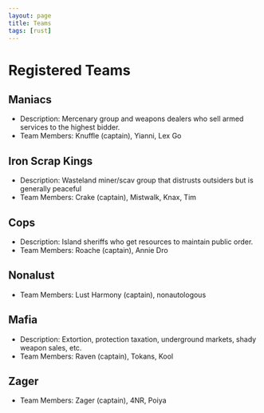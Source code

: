 ```yaml
---
layout: page
title: Teams
tags: [rust]
---
```

# Registered Teams
## Maniacs
- Description: Mercenary group and weapons dealers who sell armed services to the highest bidder.
- Team Members: Knuffle (captain), Yianni, Lex Go

## Iron Scrap Kings
- Description: Wasteland miner/scav group that distrusts outsiders but is generally peaceful
- Team Members: Crake (captain), Mistwalk, Knax, Tim

## Cops
- Description: Island sheriffs who get resources to maintain public order.
- Team Members: Roache (captain), Annie Dro

## Nonalust
- Team Members:	Lust Harmony (captain), nonautologous

## Mafia
- Description: Extortion, protection taxation, underground markets, shady weapon sales, etc.
- Team Members:	Raven (captain), Tokans, Kool

## Zager
- Team Members: Zager (captain), 4NR, Poiya
